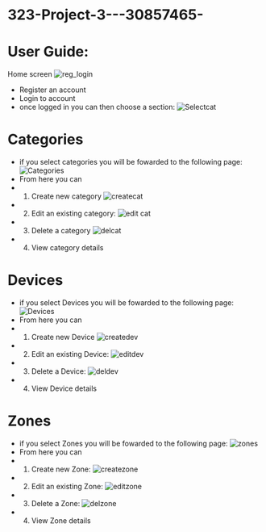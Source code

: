 # 323-Project-3---30857465-
# User Guide:
Home screen 
![reg_login](https://user-images.githubusercontent.com/83824060/192569613-8f31028c-0a31-430a-a34b-3d1acf47d582.png)
- Register an account
- Login to account 
- once logged in you can then choose a section:
![Selectcat](https://user-images.githubusercontent.com/83824060/192569886-c5ca8bc0-d066-49f2-b1f4-2ecc65f81b4c.png)
# Categories
- if you select categories you will be fowarded to the following page:
![Categories](https://user-images.githubusercontent.com/83824060/192570580-e1d4c628-e303-4c4b-9234-eeee7bf7090b.png)
- From here you can
- 1) Create new category
![createcat](https://user-images.githubusercontent.com/83824060/192570824-b07ce611-7c31-48b0-993b-cbc981b5334d.png)
- 2) Edit an existing category:
![edit cat](https://user-images.githubusercontent.com/83824060/192571111-316b444f-247f-4f74-89a3-ce76d5416333.png)
- 3) Delete a category
![delcat](https://user-images.githubusercontent.com/83824060/192571328-ab9c0296-3b28-46b1-82fd-49a4da5a9896.png)
- 4) View category details

# Devices
- if you select Devices you will be fowarded to the following page:
![Devices](https://user-images.githubusercontent.com/83824060/192571828-cf65cc83-4455-4f01-87c4-74ed14afbe64.png)
- From here you can
- 1) Create new Device
![createdev](https://user-images.githubusercontent.com/83824060/192571962-a369d32a-1eef-4af5-9dc0-23b6310d2232.png)
- 2) Edit an existing Device:
![editdev](https://user-images.githubusercontent.com/83824060/192572121-f933ee9c-e088-4ab0-b4e9-9dde126fb226.png)
- 3) Delete a Device:
![deldev](https://user-images.githubusercontent.com/83824060/192572263-7385616b-5e13-480d-9daf-dfee40082ec2.png)
- 4) View Device details

# Zones
- if you select Zones you will be fowarded to the following page:
![zones](https://user-images.githubusercontent.com/83824060/192572465-f1854238-febd-4883-9496-88181d1f6219.png)
- From here you can
- 1) Create new Zone:
![createzone](https://user-images.githubusercontent.com/83824060/192572487-15223f4f-1b5a-4737-915c-d332c9727497.png)
- 2) Edit an existing Zone:
![editzone](https://user-images.githubusercontent.com/83824060/192572518-aa55cd6a-66b0-4b09-ab2f-01b708d118b0.png)
- 3) Delete a Zone:
![delzone](https://user-images.githubusercontent.com/83824060/192572528-375c8ac6-f8b2-421d-ade1-41091166f5d4.png)
- 4) View Zone details
